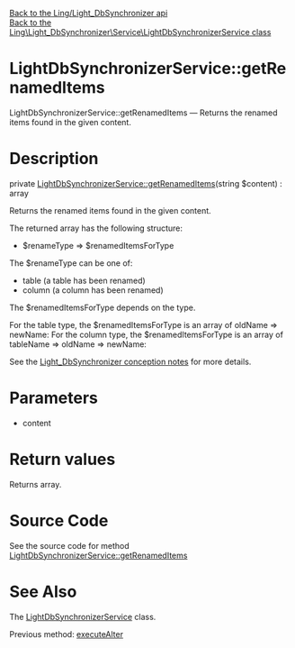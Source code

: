 [Back to the Ling/Light_DbSynchronizer api](https://github.com/lingtalfi/Light_DbSynchronizer/blob/master/doc/api/Ling/Light_DbSynchronizer.md)<br>
[Back to the Ling\Light_DbSynchronizer\Service\LightDbSynchronizerService class](https://github.com/lingtalfi/Light_DbSynchronizer/blob/master/doc/api/Ling/Light_DbSynchronizer/Service/LightDbSynchronizerService.md)


LightDbSynchronizerService::getRenamedItems
================



LightDbSynchronizerService::getRenamedItems — Returns the renamed items found in the given content.




Description
================


private [LightDbSynchronizerService::getRenamedItems](https://github.com/lingtalfi/Light_DbSynchronizer/blob/master/doc/api/Ling/Light_DbSynchronizer/Service/LightDbSynchronizerService/getRenamedItems.md)(string $content) : array




Returns the renamed items found in the given content.

The returned array has the following structure:

- $renameType => $renamedItemsForType


The $renameType can be one of:
- table (a table has been renamed)
- column (a column has been renamed)

The $renamedItemsForType depends on the type.

For the table type, the $renamedItemsForType is an array of oldName => newName:
For the column type, the $renamedItemsForType is an array of tableName => oldName => newName:









See the [Light_DbSynchronizer conception notes](https://github.com/lingtalfi/Light_DbSynchronizer/blob/master/doc/pages/conception-notes.md) for more details.




Parameters
================


- content

    


Return values
================

Returns array.








Source Code
===========
See the source code for method [LightDbSynchronizerService::getRenamedItems](https://github.com/lingtalfi/Light_DbSynchronizer/blob/master/Service/LightDbSynchronizerService.php#L1144-L1181)


See Also
================

The [LightDbSynchronizerService](https://github.com/lingtalfi/Light_DbSynchronizer/blob/master/doc/api/Ling/Light_DbSynchronizer/Service/LightDbSynchronizerService.md) class.

Previous method: [executeAlter](https://github.com/lingtalfi/Light_DbSynchronizer/blob/master/doc/api/Ling/Light_DbSynchronizer/Service/LightDbSynchronizerService/executeAlter.md)<br>


